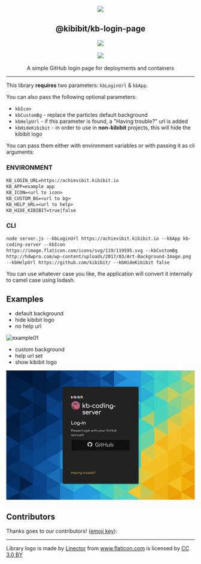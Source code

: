 <p align="center">
  <a href="https://github.com/Kibibit/kb-login-page" target="blank"><img src="http://kibibit.io/kibibit-assets/login.svg" width="150" ></a>
  <h2 align="center">
    @kibibit/kb-login-page
  </h2>
</p>
<p align="center">
  <a href="https://www.npmjs.com/package/@kibibit/kb-login-page"><img src="https://img.shields.io/npm/v/@kibibit/kb-login-page/latest.svg?style=for-the-badge&logo=npm&color=CB3837"></a>
</p>
<p align="center">
  <a href="https://salt.bountysource.com/teams/kibibit"><img src="https://img.shields.io/endpoint.svg?url=https://monthly-salt.now.sh/kibibit&style=flat-square"></a>
</p>
<p align="center">
  A simple GitHub login page for deployments and containers
</p>
<hr>

This library **requires** two parameters: `kbLoginUrl` & `kbApp`.

You can also pass the following optional parameters:
- `kbIcon`
- `kbCustomBg` - replace the particles default background
- `kbHelpUrl` - if this parameter is found, a "Having trouble?" url is added
- `kbHideKibibit` - in order to use in **non-kibibit** projects, this will hide the kibibit logo

You can pass them either with environment variables or with passing it as cli arguments:

### ENVIRONMENT
```
KB_LOGIN_URL=https://achievibit.kibibit.io
KB_APP=example app
KB_ICON=<url to icon>
KB_CUSTOM_BG=<url to bg>
KB_HELP_URL=<url to help>
KB_HIDE_KIBIBIT=true|false
```

### CLI
```
node server.js --kbLoginUrl https://achievibit.kibibit.io --kbApp kb-coding-server --kbIcon https://image.flaticon.com/icons/svg/119/119595.svg --kbCustomBg http://hdwpro.com/wp-content/uploads/2017/03/Art-Background-Image.png --kbHelpUrl https://github.com/kibibit/ --kbHideKibibit false
```

You can use whatever case you like, the application will convert it internally to camel case using lodash.

## Examples

- default background
- hide kibibit logo
- no help url

![example01](https://github.com/Kibibit/kb-login-page/blob/master/screenshots/particles.gif?raw=true)

- custom background
- help url set
- show kibibit logo

![example01](https://github.com/Kibibit/kb-login-page/blob/master/screenshots//custom-bg.png?raw=true)

## Contributors

Thanks goes to our contributors! ([emoji key](https://allcontributors.org/docs/en/emoji-key)):

<!-- ALL-CONTRIBUTORS-LIST:START - Do not remove or modify this section -->
<!-- prettier-ignore -->
<!-- ALL-CONTRIBUTORS-LIST:END -->

----

<div>Library logo is made by <a href="https://www.flaticon.com/authors/linector" title="Linector">Linector</a> from <a href="https://www.flaticon.com/"                 title="Flaticon">www.flaticon.com</a> is licensed by <a href="http://creativecommons.org/licenses/by/3.0/" title="Creative Commons BY 3.0" target="_blank">CC 3.0 BY</a></div>
